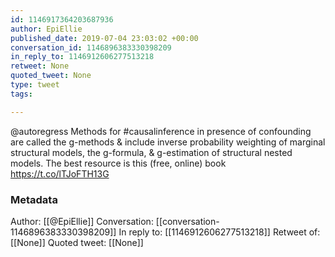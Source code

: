 ```yaml
---
id: 1146917364203687936
author: EpiEllie
published_date: 2019-07-04 23:03:02 +00:00
conversation_id: 1146896383330398209
in_reply_to: 1146912606277513218
retweet: None
quoted_tweet: None
type: tweet
tags:

---
```


@autoregress Methods for #causalinference in presence of confounding are called the g-methods &amp; include inverse probability weighting of marginal structural models, the g-formula, &amp; g-estimation of structural nested models. The best resource is this (free, online) book https://t.co/lTJoFTH13G

### Metadata

Author: [[@EpiEllie]]
Conversation: [[conversation-1146896383330398209]]
In reply to: [[1146912606277513218]]
Retweet of: [[None]]
Quoted tweet: [[None]]
